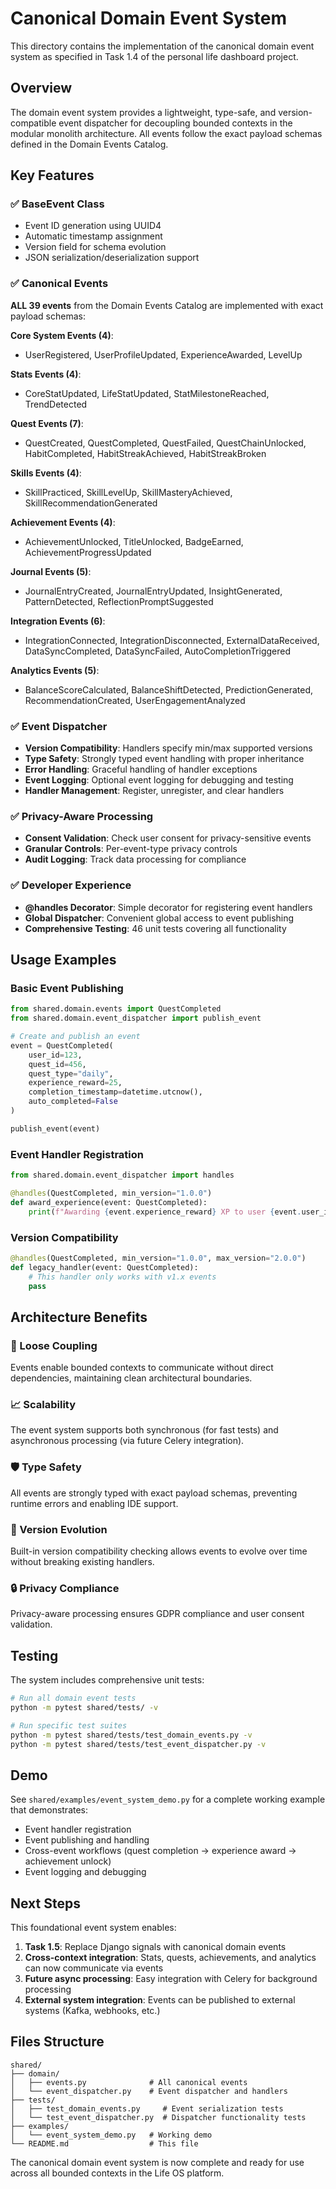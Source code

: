 # Canonical Domain Event System

This directory contains the implementation of the canonical domain event system as specified in Task 1.4 of the personal life dashboard project.

## Overview

The domain event system provides a lightweight, type-safe, and version-compatible event dispatcher for decoupling bounded contexts in the modular monolith architecture. All events follow the exact payload schemas defined in the Domain Events Catalog.

## Key Features

### ✅ BaseEvent Class
- Event ID generation using UUID4
- Automatic timestamp assignment
- Version field for schema evolution
- JSON serialization/deserialization support

### ✅ Canonical Events
**ALL 39 events** from the Domain Events Catalog are implemented with exact payload schemas:

**Core System Events (4)**:
- UserRegistered, UserProfileUpdated, ExperienceAwarded, LevelUp

**Stats Events (4)**:
- CoreStatUpdated, LifeStatUpdated, StatMilestoneReached, TrendDetected

**Quest Events (7)**:
- QuestCreated, QuestCompleted, QuestFailed, QuestChainUnlocked, HabitCompleted, HabitStreakAchieved, HabitStreakBroken

**Skills Events (4)**:
- SkillPracticed, SkillLevelUp, SkillMasteryAchieved, SkillRecommendationGenerated

**Achievement Events (4)**:
- AchievementUnlocked, TitleUnlocked, BadgeEarned, AchievementProgressUpdated

**Journal Events (5)**:
- JournalEntryCreated, JournalEntryUpdated, InsightGenerated, PatternDetected, ReflectionPromptSuggested

**Integration Events (6)**:
- IntegrationConnected, IntegrationDisconnected, ExternalDataReceived, DataSyncCompleted, DataSyncFailed, AutoCompletionTriggered

**Analytics Events (5)**:
- BalanceScoreCalculated, BalanceShiftDetected, PredictionGenerated, RecommendationCreated, UserEngagementAnalyzed

### ✅ Event Dispatcher
- **Version Compatibility**: Handlers specify min/max supported versions
- **Type Safety**: Strongly typed event handling with proper inheritance
- **Error Handling**: Graceful handling of handler exceptions
- **Event Logging**: Optional event logging for debugging and testing
- **Handler Management**: Register, unregister, and clear handlers

### ✅ Privacy-Aware Processing
- **Consent Validation**: Check user consent for privacy-sensitive events
- **Granular Controls**: Per-event-type privacy controls
- **Audit Logging**: Track data processing for compliance

### ✅ Developer Experience
- **@handles Decorator**: Simple decorator for registering event handlers
- **Global Dispatcher**: Convenient global access to event publishing
- **Comprehensive Testing**: 46 unit tests covering all functionality

## Usage Examples

### Basic Event Publishing
```python
from shared.domain.events import QuestCompleted
from shared.domain.event_dispatcher import publish_event

# Create and publish an event
event = QuestCompleted(
    user_id=123,
    quest_id=456,
    quest_type="daily",
    experience_reward=25,
    completion_timestamp=datetime.utcnow(),
    auto_completed=False
)

publish_event(event)
```

### Event Handler Registration
```python
from shared.domain.event_dispatcher import handles

@handles(QuestCompleted, min_version="1.0.0")
def award_experience(event: QuestCompleted):
    print(f"Awarding {event.experience_reward} XP to user {event.user_id}")
```

### Version Compatibility
```python
@handles(QuestCompleted, min_version="1.0.0", max_version="2.0.0")
def legacy_handler(event: QuestCompleted):
    # This handler only works with v1.x events
    pass
```

## Architecture Benefits

### 🔄 Loose Coupling
Events enable bounded contexts to communicate without direct dependencies, maintaining clean architectural boundaries.

### 📈 Scalability
The event system supports both synchronous (for fast tests) and asynchronous processing (via future Celery integration).

### 🛡️ Type Safety
All events are strongly typed with exact payload schemas, preventing runtime errors and enabling IDE support.

### 🔄 Version Evolution
Built-in version compatibility checking allows events to evolve over time without breaking existing handlers.

### 🔒 Privacy Compliance
Privacy-aware processing ensures GDPR compliance and user consent validation.

## Testing

The system includes comprehensive unit tests:

```bash
# Run all domain event tests
python -m pytest shared/tests/ -v

# Run specific test suites
python -m pytest shared/tests/test_domain_events.py -v
python -m pytest shared/tests/test_event_dispatcher.py -v
```

## Demo

See `shared/examples/event_system_demo.py` for a complete working example that demonstrates:
- Event handler registration
- Event publishing and handling
- Cross-event workflows (quest completion → experience award → achievement unlock)
- Event logging and debugging

## Next Steps

This foundational event system enables:
1. **Task 1.5**: Replace Django signals with canonical domain events
2. **Cross-context integration**: Stats, quests, achievements, and analytics can now communicate via events
3. **Future async processing**: Easy integration with Celery for background processing
4. **External system integration**: Events can be published to external systems (Kafka, webhooks, etc.)

## Files Structure

```
shared/
├── domain/
│   ├── events.py              # All canonical events
│   └── event_dispatcher.py    # Event dispatcher and handlers
├── tests/
│   ├── test_domain_events.py     # Event serialization tests
│   └── test_event_dispatcher.py  # Dispatcher functionality tests
├── examples/
│   └── event_system_demo.py   # Working demo
└── README.md                  # This file
```

The canonical domain event system is now complete and ready for use across all bounded contexts in the Life OS platform.
